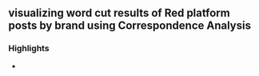 ## visualizing word cut results of Red platform posts by brand using Correspondence Analysis

### Highlights
- 